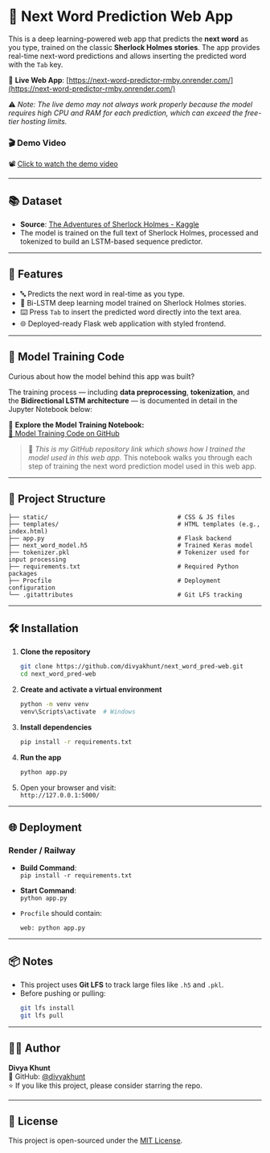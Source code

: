 # 🔮 Next Word Prediction Web App

This is a deep learning-powered web app that predicts the **next word** as you type, trained on the classic **Sherlock Holmes stories**. The app provides real-time next-word predictions and allows inserting the predicted word with the `Tab` key.


🔗 **Live Web App**: [https://next-word-predictor-rmby.onrender.com/](https://next-word-predictor-rmby.onrender.com/)

⚠️ _Note: The live demo may not always work properly because the model requires high CPU and RAM for each prediction, which can exceed the free-tier hosting limits._

### 🎬 Demo Video  
📽️ [Click to watch the demo video](https://drive.google.com/file/d/1-QAO7aA3q0S0fF5Dh7zhnBMnSWn8IKgM/view?usp=sharing)

---

## 📚 Dataset

- **Source**: [The Adventures of Sherlock Holmes - Kaggle](https://www.kaggle.com/datasets/cashncarry/the-adventures-of-sherlock-holmes)
- The model is trained on the full text of Sherlock Holmes, processed and tokenized to build an LSTM-based sequence predictor.

---

## 🚀 Features

- 🔤 Predicts the next word in real-time as you type.
- 🧠 Bi-LSTM deep learning model trained on Sherlock Holmes stories.
- ⌨️ Press `Tab` to insert the predicted word directly into the text area.
- 🌐 Deployed-ready Flask web application with styled frontend.

---

## 🧠 Model Training Code

Curious about how the model behind this app was built?

The training process — including **data preprocessing**, **tokenization**, and the **Bidirectional LSTM architecture** — is documented in detail in the Jupyter Notebook below:

📓 **Explore the Model Training Notebook:**  
[🔗 Model Training Code on GitHub](https://github.com/divyakhunt/next-word-predictor/blob/main/next_word_predictor.ipynb)

> 📁 *This is my GitHub repository link which shows how I trained the model used in this web app.*
> This notebook walks you through each step of training the next word prediction model used in this web app.

---

## 📁 Project Structure

```
├── static/                                    # CSS & JS files
├── templates/                                 # HTML templates (e.g., index.html)
├── app.py                                     # Flask backend
├── next_word_model.h5                         # Trained Keras model
├── tokenizer.pkl                              # Tokenizer used for input processing
├── requirements.txt                           # Required Python packages
├── Procfile                                   # Deployment configuration
└── .gitattributes                             # Git LFS tracking

```

---

## 🛠️ Installation

1. **Clone the repository**
   ```bash
   git clone https://github.com/divyakhunt/next_word_pred-web.git
   cd next_word_pred-web
   ```

2. **Create and activate a virtual environment**
   ```bash
   python -m venv venv
   venv\Scripts\activate  # Windows
   ```

3. **Install dependencies**
   ```bash
   pip install -r requirements.txt
   ```

4. **Run the app**
   ```bash
   python app.py
   ```

5. Open your browser and visit:  
   `http://127.0.0.1:5000/`

---

## 🌐 Deployment

### Render / Railway

- **Build Command**:  
  `pip install -r requirements.txt`

- **Start Command**:  
  `python app.py`

- `Procfile` should contain:
  ```
  web: python app.py
  ```

---

## 📦 Notes

- This project uses **Git LFS** to track large files like `.h5` and `.pkl`.
- Before pushing or pulling:
  ```bash
  git lfs install
  git lfs pull
  ```

---

## 🙋‍♂️ Author

**Divya Khunt**  
🔗 GitHub: [@divyakhunt](https://github.com/divyakhunt)  
⭐ If you like this project, please consider starring the repo.

---

## 📜 License

This project is open-sourced under the [MIT License](LICENSE).
